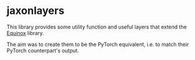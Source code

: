 # jaxonlayers

This library provides some utility function and useful layers that extend the [Equinox](https://github.com/patrick-kidger/equinox) library.

The aim was to create them to be the PyTorch equivalent, i.e. to match their PyTorch counterpart's output.
